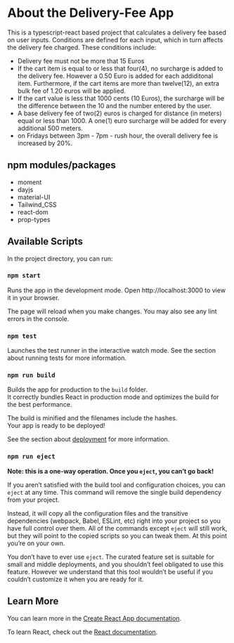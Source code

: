 # About the Delivery-Fee App

This is a typescript-react based project that calculates a delivery fee based on user inputs. Conditions are defined for each input, which in turn affects the delivery fee charged. These conditions include:

- Delivery fee must not be more that 15 Euros
- If the cart item is equal to or less that four(4), no surcharge is added to the delivery fee. However a 0.50 Euro is added for each addiditonal item. Furthermore, if the cart items are more than twelve(12), an extra bulk fee of 1.20 euros will be applied.
- If the cart value is less that 1000 cents (10 Euros), the surcharge will be the difference between the 10 and the number entered by the user.
- A base delivery fee of two(2) euros is charged for distance (in meters) equal or less than 1000. A one(1) euro surcharge will be added for every additional 500 meters.
- on Fridays between 3pm - 7pm - rush hour, the overall delivery fee is increased by 20%.

## npm modules/packages

- moment
- dayjs
- material-UI
- Tailwind_CSS
- react-dom
- prop-types

## Available Scripts

In the project directory, you can run:

### `npm start`

Runs the app in the development mode.
Open http://localhost:3000 to view it in your browser.

The page will reload when you make changes.
You may also see any lint errors in the console.

### `npm test`

Launches the test runner in the interactive watch mode.
See the section about running tests for more information.

### `npm run build`

Builds the app for production to the `build` folder.\
It correctly bundles React in production mode and optimizes the build for the best performance.

The build is minified and the filenames include the hashes.\
Your app is ready to be deployed!

See the section about [deployment](https://facebook.github.io/create-react-app/docs/deployment) for more information.

### `npm run eject`

**Note: this is a one-way operation. Once you `eject`, you can’t go back!**

If you aren’t satisfied with the build tool and configuration choices, you can `eject` at any time. This command will remove the single build dependency from your project.

Instead, it will copy all the configuration files and the transitive dependencies (webpack, Babel, ESLint, etc) right into your project so you have full control over them. All of the commands except `eject` will still work, but they will point to the copied scripts so you can tweak them. At this point you’re on your own.

You don’t have to ever use `eject`. The curated feature set is suitable for small and middle deployments, and you shouldn’t feel obligated to use this feature. However we understand that this tool wouldn’t be useful if you couldn’t customize it when you are ready for it.

## Learn More

You can learn more in the [Create React App documentation](https://facebook.github.io/create-react-app/docs/getting-started).

To learn React, check out the [React documentation](https://reactjs.org/).
